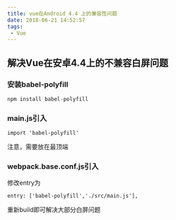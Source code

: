 ```yaml
---
title: vue在Android 4.4 上的兼容性问题
date: 2018-06-21 14:52:57
tags:
 - Vue
---
```


## 解决Vue在安卓4.4上的不兼容白屏问题

### 安装babel-polyfill

```javascript
npm install babel-polyfill
```

### main.js引入

```
import 'babel-polyfill'
```

注意，需要放在最顶端

### webpack.base.conf.js引入

修改entry为

```
entry: ['babel-polyfill','./src/main.js'],
```

重新build即可解决大部分白屏问题